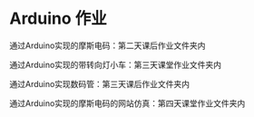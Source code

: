 # Arduino 作业
通过Arduino实现的摩斯电码：第二天课后作业文件夹内

通过Arduino实现的带转向灯小车：第三天课堂作业文件夹内

通过Arduino实现数码管：第三天课后作业文件夹内

通过Arduino实现的摩斯电码的网站仿真：第四天课堂作业文件夹内
